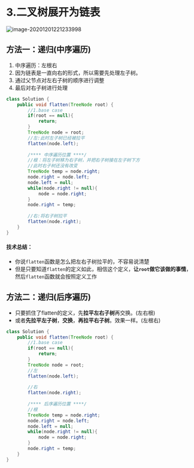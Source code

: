 # 3.二叉树展开为链表

![image-20201201221233998](https://raw.githubusercontent.com/TWDH/Leetcode-From-Zero/pictures/img/image-20201201221233998.png)

## 方法一：递归(中序遍历)

1. 中序遍历：左根右
2. 因为链表是一直向右的形式，所以需要先处理左子树。
3. 通过父节点对左右子树的顺序进行调整
4. 最后对右子树进行处理

```java
class Solution {
    public void flatten(TreeNode root) {
        //1.base case
        if(root == null){
            return;
        }
        TreeNode node = root;
        //左:此时左子树已经被拉平
        flatten(node.left);
        
        /**** 中序遍历位置 ****/
        //根：将左子树移为右子树，并把右子树接在左子树下方
        //此时右子树还没有改变
        TreeNode temp = node.right;
        node.right = node.left;
        node.left = null;
        while(node.right != null){
            node = node.right;
        }
        node.right = temp;
        
        //右:将右子树拉平
        flatten(node.right);
    }
}
```

#### 技术总结：

* 你说`flatten`函数是怎么把左右子树拉平的，不容易说清楚
* 但是只要知道`flatten`的定义如此，相信这个定义，**让`root`做它该做的事情**，然后`flatten`函数就会按照定义工作

## 方法二：递归(后序遍历)

* 只要抓住了flatten的定义，先**拉平左右子树**再交换。(左右根)
* 或者**先拉平左子树**，**交换**，**再拉平右子树**。效果一样。(左根右)

```java
class Solution {
    public void flatten(TreeNode root) {
        //1.base case
        if(root == null){
            return;
        }
        TreeNode node = root;
        //左
        flatten(node.left);
        
        //右
        flatten(node.right);
        
        /**** 后序遍历位置 ****/
        //根
        TreeNode temp = node.right;
        node.right = node.left;
        node.left = null;
        while(node.right != null){
            node = node.right;
        }
        node.right = temp;
    }
}
```

